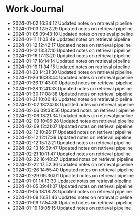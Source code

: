 # Work Journal

- 2024-01-02 16:34:12 Updated notes on retrieval pipeline
- 2024-01-03 12:52:29 Updated notes on retrieval pipeline
- 2024-01-05 09:43:10 Updated notes on retrieval pipeline
- 2024-01-11 11:03:49 Updated notes on retrieval pipeline
- 2024-01-12 12:42:17 Updated notes on retrieval pipeline
- 2024-01-12 13:37:10 Updated notes on retrieval pipeline
- 2024-01-16 17:13:20 Updated notes on retrieval pipeline
- 2024-01-17 18:14:14 Updated notes on retrieval pipeline
- 2024-01-19 11:34:15 Updated notes on retrieval pipeline
- 2024-01-23 14:31:30 Updated notes on retrieval pipeline
- 2024-01-26 16:33:44 Updated notes on retrieval pipeline
- 2024-01-26 17:43:00 Updated notes on retrieval pipeline
- 2024-01-28 12:41:33 Updated notes on retrieval pipeline
- 2024-01-30 17:08:38 Updated notes on retrieval pipeline
- 2024-01-31 10:00:46 Updated notes on retrieval pipeline
- 2024-02-02 18:24:08 Updated notes on retrieval pipeline
- 2024-02-06 09:38:56 Updated notes on retrieval pipeline
- 2024-02-06 18:21:34 Updated notes on retrieval pipeline
- 2024-02-09 10:06:28 Updated notes on retrieval pipeline
- 2024-02-09 12:21:07 Updated notes on retrieval pipeline
- 2024-02-12 10:26:17 Updated notes on retrieval pipeline
- 2024-02-12 12:17:39 Updated notes on retrieval pipeline
- 2024-02-12 15:12:21 Updated notes on retrieval pipeline
- 2024-02-13 16:39:47 Updated notes on retrieval pipeline
- 2024-02-21 10:11:47 Updated notes on retrieval pipeline
- 2024-02-22 16:48:27 Updated notes on retrieval pipeline
- 2024-02-22 17:52:36 Updated notes on retrieval pipeline
- 2024-02-26 14:55:40 Updated notes on retrieval pipeline
- 2024-02-29 09:30:01 Updated notes on retrieval pipeline
- 2024-01-01 14:13:30 Updated notes on retrieval pipeline
- 2024-01-05 09:41:07 Updated notes on retrieval pipeline
- 2024-01-05 18:18:28 Updated notes on retrieval pipeline
- 2024-01-09 16:31:46 Updated notes on retrieval pipeline
- 2024-01-09 17:54:36 Updated notes on retrieval pipeline
- 2024-01-19 18:05:15 Updated notes on retrieval pipeline
